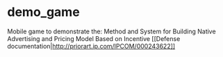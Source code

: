 # demo_game

Mobile game to demonstrate the: Method and System for Building Native Advertising and Pricing Model Based on Incentive
[[Defense documentation|http://priorart.ip.com/IPCOM/000243622]]
